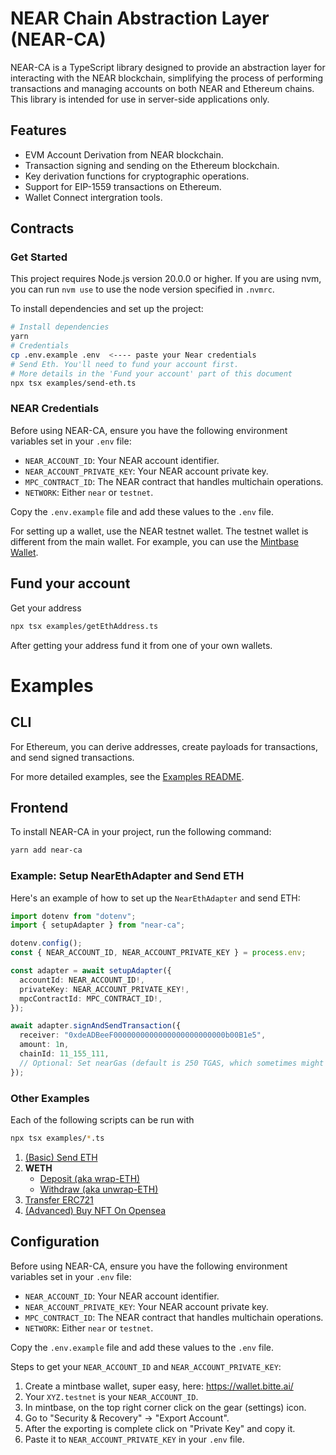 # NEAR Chain Abstraction Layer (NEAR-CA)

NEAR-CA is a TypeScript library designed to provide an abstraction layer for interacting with the NEAR blockchain, simplifying the process of performing transactions and managing accounts on both NEAR and Ethereum chains. This library is intended for use in server-side applications only.

## Features

- EVM Account Derivation from NEAR blockchain.
- Transaction signing and sending on the Ethereum blockchain.
- Key derivation functions for cryptographic operations.
- Support for EIP-1559 transactions on Ethereum.
- Wallet Connect intergration tools.

## Contracts

### Get Started

This project requires Node.js version 20.0.0 or higher.
If you are using nvm, you can run `nvm use` to use the node version specified in `.nvmrc`.

To install dependencies and set up the project:

```sh
# Install dependencies
yarn
# Credentials
cp .env.example .env  <---- paste your Near credentials
# Send Eth. You'll need to fund your account first.
# More details in the 'Fund your account' part of this document
npx tsx examples/send-eth.ts
```

### NEAR Credentials

Before using NEAR-CA, ensure you have the following environment variables set in your `.env` file:

- `NEAR_ACCOUNT_ID`: Your NEAR account identifier.
- `NEAR_ACCOUNT_PRIVATE_KEY`: Your NEAR account private key.
- `MPC_CONTRACT_ID`: The NEAR contract that handles multichain operations.
- `NETWORK`: Either `near` or `testnet`.

Copy the `.env.example` file and add these values to the `.env` file.

For setting up a wallet, use the NEAR testnet wallet.
The testnet wallet is different from the main wallet.
For example, you can use the [Mintbase Wallet](https://testnet.wallet.mintbase.xyz/).

## Fund your account

Get your address

```sh
npx tsx examples/getEthAddress.ts
```

After getting your address fund it from one of your own wallets.

# Examples

## CLI

For Ethereum, you can derive addresses, create payloads for transactions, and send signed transactions.

For more detailed examples, see the [Examples README](./examples/README.md).

## Frontend

To install NEAR-CA in your project, run the following command:

```bash
yarn add near-ca
```

### Example: Setup NearEthAdapter and Send ETH

Here's an example of how to set up the `NearEthAdapter` and send ETH:

```typescript
import dotenv from "dotenv";
import { setupAdapter } from "near-ca";

dotenv.config();
const { NEAR_ACCOUNT_ID, NEAR_ACCOUNT_PRIVATE_KEY } = process.env;

const adapter = await setupAdapter({
  accountId: NEAR_ACCOUNT_ID!,
  privateKey: NEAR_ACCOUNT_PRIVATE_KEY!,
  mpcContractId: MPC_CONTRACT_ID!,
});

await adapter.signAndSendTransaction({
  receiver: "0xdeADBeeF0000000000000000000000000b00B1e5",
  amount: 1n,
  chainId: 11_155_111,
  // Optional: Set nearGas (default is 250 TGAS, which sometimes might not be sufficient)
});
```

### Other Examples

Each of the following scripts can be run with

```bash
npx tsx examples/*.ts
```

1. [(Basic) Send ETH](./examples/send-eth.ts)
2. **WETH**
   - [Deposit (aka wrap-ETH)](./examples/weth/wrap.ts)
   - [Withdraw (aka unwrap-ETH)](./examples/weth/wrap.ts)
3. [Transfer ERC721](./examples/nft/erc721/transfer.ts)
4. [(Advanced) Buy NFT On Opensea](./examples/opensea.ts)

## Configuration

Before using NEAR-CA, ensure you have the following environment variables set in your `.env` file:

- `NEAR_ACCOUNT_ID`: Your NEAR account identifier.
- `NEAR_ACCOUNT_PRIVATE_KEY`: Your NEAR account private key.
- `MPC_CONTRACT_ID`: The NEAR contract that handles multichain operations.
- `NETWORK`: Either `near` or `testnet`.

Copy the `.env.example` file and add these values to the `.env` file.

Steps to get your `NEAR_ACCOUNT_ID` and `NEAR_ACCOUNT_PRIVATE_KEY`:

1. Create a mintbase wallet, super easy, here: https://wallet.bitte.ai/
2. Your `XYZ.testnet` is your `NEAR_ACCOUNT_ID`.
3. In mintbase, on the top right corner click on the gear (settings) icon.
4. Go to "Security & Recovery" -> "Export Account".
5. After the exporting is complete click on "Private Key" and copy it.
6. Paste it to `NEAR_ACCOUNT_PRIVATE_KEY` in your `.env` file.
